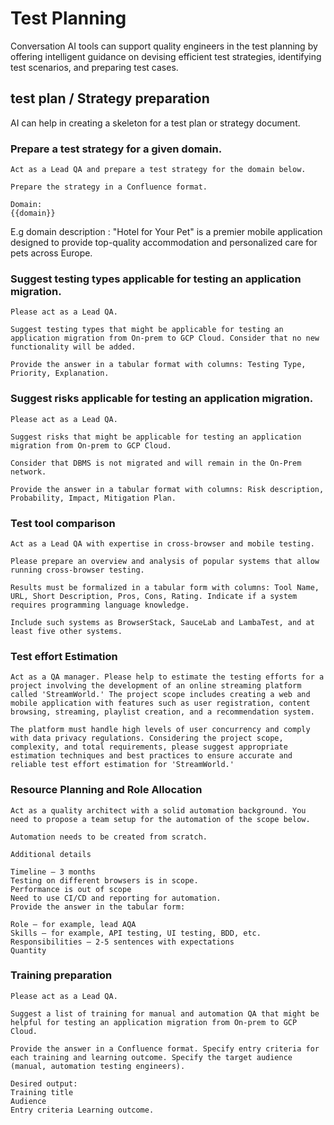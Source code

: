 
# Test Planning
Conversation AI tools can support quality engineers in the test planning by offering intelligent guidance on devising efficient test strategies, identifying test scenarios, and preparing test cases.


## test plan / Strategy preparation


AI can help in creating a skeleton for a test plan or strategy document.

###  Prepare a test strategy for a given domain.




```
Act as a Lead QA and prepare a test strategy for the domain below.

Prepare the strategy in a Confluence format.

Domain:
{{domain}}

```
E.g domain description : "Hotel for Your Pet" is a premier mobile application designed to provide top-quality accommodation and personalized care for pets across Europe.

### Suggest testing types applicable for testing an application migration.


```
Please act as a Lead QA.

Suggest testing types that might be applicable for testing an application migration from On-prem to GCP Cloud. Consider that no new functionality will be added.

Provide the answer in a tabular format with columns: Testing Type, Priority, Explanation.

```

### Suggest risks applicable for testing an application migration.

```
Please act as a Lead QA.

Suggest risks that might be applicable for testing an application migration from On-prem to GCP Cloud.

Consider that DBMS is not migrated and will remain in the On-Prem network.

Provide the answer in a tabular format with columns: Risk description, Probability, Impact, Mitigation Plan.
```

### Test tool comparison 
    
```
Act as a Lead QA with expertise in cross-browser and mobile testing.

Please prepare an overview and analysis of popular systems that allow running cross-browser testing.

Results must be formalized in a tabular form with columns: Tool Name, URL, Short Description, Pros, Cons, Rating. Indicate if a system requires programming language knowledge.

Include such systems as BrowserStack, SauceLab and LambaTest, and at least five other systems.
```

### Test effort Estimation

```
Act as a QA manager. Please help to estimate the testing efforts for a project involving the development of an online streaming platform called 'StreamWorld.' The project scope includes creating a web and mobile application with features such as user registration, content browsing, streaming, playlist creation, and a recommendation system.

The platform must handle high levels of user concurrency and comply with data privacy regulations. Considering the project scope, complexity, and total requirements, please suggest appropriate estimation techniques and best practices to ensure accurate and reliable test effort estimation for 'StreamWorld.'
``` 

### Resource Planning and Role Allocation


```
Act as a quality architect with a solid automation background. You need to propose a team setup for the automation of the scope below.

Automation needs to be created from scratch.

Additional details

Timeline – 3 months
Testing on different browsers is in scope.
Performance is out of scope
Need to use CI/CD and reporting for automation.
Provide the answer in the tabular form:

Role – for example, lead AQA
Skills – for example, API testing, UI testing, BDD, etc.
Responsibilities – 2-5 sentences with expectations
Quantity 
```

### Training preparation

```
Please act as a Lead QA.

Suggest a list of training for manual and automation QA that might be helpful for testing an application migration from On-prem to GCP Cloud.

Provide the answer in a Confluence format. Specify entry criteria for each training and learning outcome. Specify the target audience (manual, automation testing engineers).

Desired output:
Training title
Audience
Entry criteria Learning outcome.
```